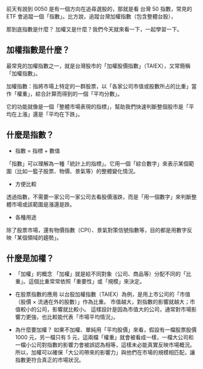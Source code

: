 前天有說到 0050 是有一個方向在追尋選股的，那就是看 台灣 50 指數，常見的 ETF 會追蹤一個「指數」。比方說，追蹤台灣加權指數（包含整體台股），

那到底指數是什麼？ 加權又是什麼？我們今天就來看一下，一起學習一下。

## 加權指數是什麼？

最常見的加權指數之一，就是台灣股市的「加權股價指數」（TAIEX），又常簡稱「加權指數」。

加權指數：指將市場上特定的一群股票，以「各家公司市值或股數所占的比重」當作「權重」，綜合計算而得到的一個「平均分數」。

它的功能就像是一個「整體市場表現的指標」，幫助我們快速判斷整個股市是「平均在上漲」還是「平均在下跌」。

## 什麼是指數？

- 指數 = 指標 + 數值

「指數」可以理解為一種「統計上的指標」。它用一個「綜合數字」來表示某個範圍（比如一籃子股票、物價、景氣等）的整體變化情況。

- 方便比較

透過指數，不需要一家公司一家公司去看股價漲跌，而是「用一個數字」來判斷整體市場或該範圍是漲還是跌。

- 各種用途

除了股票市場，還有物價指數（CPI）、景氣對策信號指數等，目的都是用數字反映「某個領域的趨勢」。

## 什麼是加權？

- 「加權」的概念
  「加權」就是給不同對象（公司、商品等）分配不同的「比重」。這個比重常常依照「重要性」或「規模」來決定。

- 在股票指數的應用
  以台股加權指數（TAIEX）為例，是用上市公司的「市值（股價 × 流通在外的股數）」作為比重。
  市值越大，對指數的影響就越大；市值較小的公司，影響就比較小。
  這樣設計是因為市值大的公司，通常對市場影響力更強，也比較能代表「市場平均情況」。

- 為什麼要加權？
  如果不加權、單純用「平均股價」來看，假設有一檔股票股價 1000 元，另一檔只有 5 元，這兩檔「權重」就會被看成一樣，一檔大公司和一檔小公司對指數的影響力會被誤認為相等，這樣未必能真實反映市場概況。
  所以，加權可以確保「大公司帶來的影響力」與他們在市場的規模相匹配，讓指數更符合真正的市場狀況。
